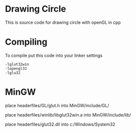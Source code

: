 Drawing Circle
==============

This is source code for drawing circle with openGL in cpp

Compiling
=========
To compile
put this code into your linker settings

	-lglut32win
	-lopengl32
	-lglu32

MinGW
=====
place 
	headerfiles/GL/glut.h 
into 
	MinGW/include/GL/ 

place 
	headerfiles/winlib/libglut32win.a 
into 
	MinGW/include/lib/ 

place 
	headerfiles/glut32.dll 
into 
	c:/Windows/System32 

